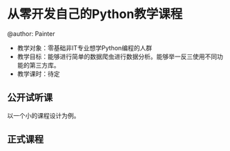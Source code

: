 # 从零开发自己的Python教学课程

@author: Painter

- 教学对象：零基础非IT专业想学Python编程的人群
- 教学目标：能够进行简单的数据爬虫进行数据分析。能够举一反三使用不同功能的第三方库。
- 教学课时：待定


## 公开试听课

以一个小的课程设计为例。

## 正式课程

